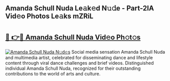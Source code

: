 ## Amanda Schull Nuda Le𝚊k𝚎d N𝚞𝚍e - Part-2IA Vid𝚎o Photos Le𝚊ks mZRiL

# <h2><a href="http://fbewiy.evod.top/?m=Amanda+Schull+Nuda">🔗 👉🔴 Amanda Schull Nuda Vid𝚎o Ph𝚘t𝚘s</a></h2>

[![Amanda Schull Nuda N𝚞d𝚎s](https://i.imgur.com/8V9OHl7.gif)](http://fbewiy.evod.top/?m=Amanda+Schull+Nuda)
Social media sensation Amanda Schull Nuda and multimedia artist, celebrated for disseminating dance and lifestyle content through viral dance challenges and brief videos. Distinguished individual Amanda Schull Nuda, recognized for their outstanding contributions to the world of arts and culture. 
